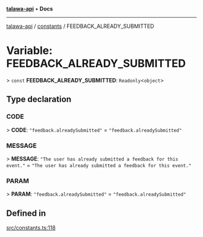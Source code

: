 [**talawa-api**](../../README.md) • **Docs**

***

[talawa-api](../../modules.md) / [constants](../README.md) / FEEDBACK\_ALREADY\_SUBMITTED

# Variable: FEEDBACK\_ALREADY\_SUBMITTED

\> `const` **FEEDBACK\_ALREADY\_SUBMITTED**: `Readonly`\<`object`\>

## Type declaration

### CODE

\> **CODE**: `"feedback.alreadySubmitted"` = `"feedback.alreadySubmitted"`

### MESSAGE

\> **MESSAGE**: `"The user has already submitted a feedback for this event."` = `"The user has already submitted a feedback for this event."`

### PARAM

\> **PARAM**: `"feedback.alreadySubmitted"` = `"feedback.alreadySubmitted"`

## Defined in

[src/constants.ts:118](https://github.com/PalisadoesFoundation/talawa-api/blob/92443bb6a5ff3ed66457149a509401986a82e570/src/constants.ts#L118)
